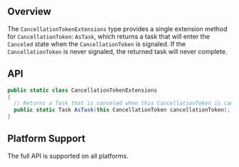 ## Overview

The `CancellationTokenExtensions` type provides a single extension method for `CancellationToken`: `AsTask`, which returns a task that will enter the `Canceled` state when the `CancellationToken` is signaled. If the `CancellationToken` is never signaled, the returned task will never complete.

## API

```C#
public static class CancellationTokenExtensions
{
  // Returns a Task that is canceled when this CancellationToken is canceled.
  public static Task AsTask(this CancellationToken cancellationToken);
}
```

## Platform Support

The full API is supported on all platforms.